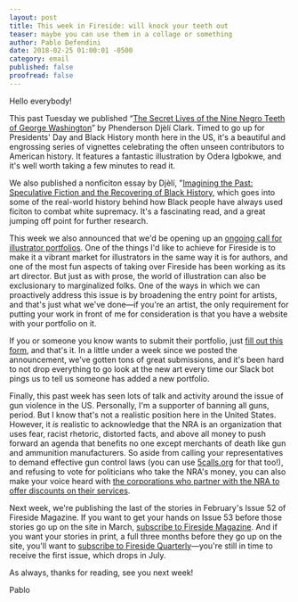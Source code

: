 ```yaml
---
layout: post
title: This week in Fireside: will knock your teeth out
teaser: maybe you can use them in a collage or something 
author: Pablo Defendini
date: 2018-02-25 01:00:01 -0500
category: email
published: false
proofread: false
---
```


Hello everybody!

This past Tuesday we published “[The Secret Lives of the Nine Negro Teeth of George Washington](https://firesidefiction.com/the-secret-lives-of-the-nine-negro-teeth-of-george-washington)” by Phenderson Djèlí Clark. Timed to go up for Presidents' Day and Black History month here in the US, it's a beautiful and engrossing series of vignettes celebrating the often unseen contributors to American history. It features a fantastic illustration by Odera Igbokwe, and it's well worth taking a few minutes to read it.

We also published a nonficiton essay by Djèlí, "[Imagining the Past: Speculative Fiction and the Recovering of Black History](https://firesidefiction.com/imagining-the-past-speculative-fiction-and-the-recovering-of-black-history), which goes into some of the real-world history behind how Black people have always used ficiton to combat white supremacy. It's a fascinating read, and a great jumping off point for further research. 

This week we also announced that we'd be opening up an [ongoing call for illustrator portfolios](https://firesidefiction.com/were-open-to-artist-submissions). One of the things I'd like to achieve for Fireside is to make it a vibrant market for illustrators in the same way it is for authors, and one of the most fun aspects of taking over Fireside has been working as its art director. But just as with prose, the world of illustration can also be exclusionary to marginalized folks. One of the ways in which we can proactively address this issue is by broadening the entry point for artists, and that's just what we've done—if you're an artist, the only requirement for putting your work in front of me for consideration is that you have a website with your portfolio on it. 

If you or someone you know wants to submit their portfolio, just [fill out this form](https://airtable.com/shrDve4OIlTFCbFmQ), and that's it. In a little under a week since we posted the announcement, we've gotten tons of great submissions, and it's been hard to not drop everything to go look at the new art every time our Slack bot pings us to tell us someone has added a new portfolio.

Finally, this past week has seen lots of talk and activity around the issue of gun violence in the US. Personally, I'm a supporter of banning all guns, period. But I know that's not a realistic position here in the United States. However, it _is_ realistic to acknowledge that the NRA is an organization that uses fear, racist rhetoric, distorted facts, and above all money to push forward an agenda that benefits no one except merchants of death like gun and ammunition manufacturers. So aside from calling your representatives to demand effective gun control laws (you can use [5calls.org](https://www.5calls.org/issue/federal-ban-assault-weapons) for that too!), and refusing to vote for politicians who take the NRA's money, you can also make your voice heard with [the corporations who partner with the NRA to offer discounts on their services](https://thinkprogress.org/corporations-nra-f0d8074f2ca7/).

Next week, we're publishing the last of the stories in February's Issue 52 of Fireside Magazine. If you want to get your hands on Issue 53 before those stories go up on the site in March, [subscribe to Fireside Magazine](https://firesidefiction.com/#subscribe). And if you want your stories in print, a full three months before they go up on the site, you'll want to [subscribe to Fireside Quarterly](https://d.rip/fireside)—you're still in time to receive the first issue, which drops in July.

As always, thanks for reading, see you next week!

Pablo
